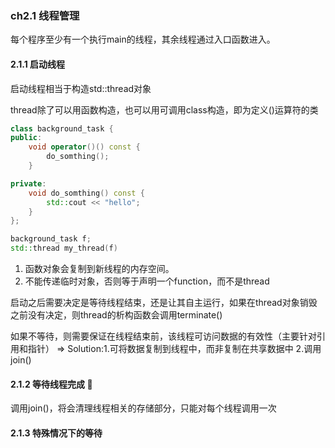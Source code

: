 ### ch2.1 线程管理 

每个程序至少有一个执行main的线程，其余线程通过入口函数进入。

#### 2.1.1 启动线程

启动线程相当于构造std::thread对象

thread除了可以用函数构造，也可以用可调用class构造，即为定义()运算符的类

```c++
class background_task {
public:
    void operator()() const {
        do_somthing();
    }

private:
    void do_somthing() const {
        std::cout << "hello";
    }
};

background_task f;
std::thread my_thread(f)
```

1. 函数对象会复制到新线程的内存空间。
2. 不能传递临时对象，否则等于声明一个function，而不是thread

启动之后需要决定是等待线程结束，还是让其自主运行，如果在thread对象销毁之前没有决定，则thread的析构函数会调用terminate()

如果不等待，则需要保证在线程结束前，该线程可访问数据的有效性（主要针对引用和指针） => Solution:1.可将数据复制到线程中，而非复制在共享数据中 2.调用join()

#### 2.1.2 等待线程完成 :jack_o_lantern:

调用join()，将会清理线程相关的存储部分，只能对每个线程调用一次 

#### 2.1.3 特殊情况下的等待













